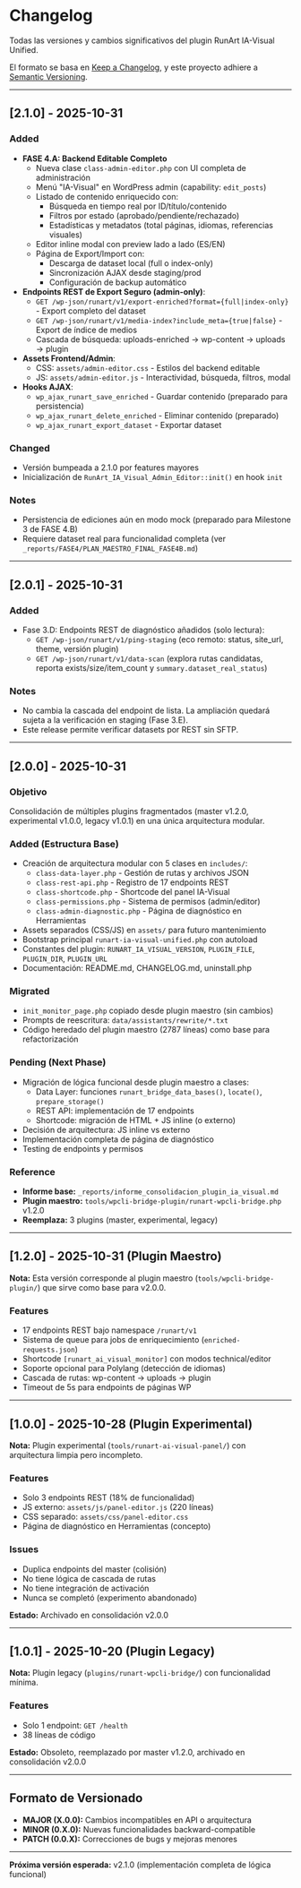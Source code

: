 # Changelog

Todas las versiones y cambios significativos del plugin RunArt IA-Visual Unified.

El formato se basa en [Keep a Changelog](https://keepachangelog.com/es-ES/1.0.0/),
y este proyecto adhiere a [Semantic Versioning](https://semver.org/lang/es/).

---

## [2.1.0] - 2025-10-31

### Added
- **FASE 4.A: Backend Editable Completo**
  - Nueva clase `class-admin-editor.php` con UI completa de administración
  - Menú "IA-Visual" en WordPress admin (capability: `edit_posts`)
  - Listado de contenido enriquecido con:
    - Búsqueda en tiempo real por ID/título/contenido
    - Filtros por estado (aprobado/pendiente/rechazado)
    - Estadísticas y metadatos (total páginas, idiomas, referencias visuales)
  - Editor inline modal con preview lado a lado (ES/EN)
  - Página de Export/Import con:
    - Descarga de dataset local (full o index-only)
    - Sincronización AJAX desde staging/prod
    - Configuración de backup automático
- **Endpoints REST de Export Seguro (admin-only)**:
  - `GET /wp-json/runart/v1/export-enriched?format={full|index-only}` - Export completo del dataset
  - `GET /wp-json/runart/v1/media-index?include_meta={true|false}` - Export de índice de medios
  - Cascada de búsqueda: uploads-enriched → wp-content → uploads → plugin
- **Assets Frontend/Admin**:
  - CSS: `assets/admin-editor.css` - Estilos del backend editable
  - JS: `assets/admin-editor.js` - Interactividad, búsqueda, filtros, modal
- **Hooks AJAX**:
  - `wp_ajax_runart_save_enriched` - Guardar contenido (preparado para persistencia)
  - `wp_ajax_runart_delete_enriched` - Eliminar contenido (preparado)
  - `wp_ajax_runart_export_dataset` - Exportar dataset

### Changed
- Versión bumpeada a 2.1.0 por features mayores
- Inicialización de `RunArt_IA_Visual_Admin_Editor::init()` en hook `init`

### Notes
- Persistencia de ediciones aún en modo mock (preparado para Milestone 3 de FASE 4.B)
- Requiere dataset real para funcionalidad completa (ver `_reports/FASE4/PLAN_MAESTRO_FINAL_FASE4B.md`)

---

## [2.0.1] - 2025-10-31

### Added
- Fase 3.D: Endpoints REST de diagnóstico añadidos (solo lectura):
  - `GET /wp-json/runart/v1/ping-staging` (eco remoto: status, site_url, theme, versión plugin)
  - `GET /wp-json/runart/v1/data-scan` (explora rutas candidatas, reporta exists/size/item_count y `summary.dataset_real_status`)

### Notes
- No cambia la cascada del endpoint de lista. La ampliación quedará sujeta a la verificación en staging (Fase 3.E).
- Este release permite verificar datasets por REST sin SFTP.

---

## [2.0.0] - 2025-10-31

### Objetivo
Consolidación de múltiples plugins fragmentados (master v1.2.0, experimental v1.0.0, legacy v1.0.1) en una única arquitectura modular.

### Added (Estructura Base)
- Creación de arquitectura modular con 5 clases en `includes/`:
  - `class-data-layer.php` - Gestión de rutas y archivos JSON
  - `class-rest-api.php` - Registro de 17 endpoints REST
  - `class-shortcode.php` - Shortcode del panel IA-Visual
  - `class-permissions.php` - Sistema de permisos (admin/editor)
  - `class-admin-diagnostic.php` - Página de diagnóstico en Herramientas
- Assets separados (CSS/JS) en `assets/` para futuro mantenimiento
- Bootstrap principal `runart-ia-visual-unified.php` con autoload
- Constantes del plugin: `RUNART_IA_VISUAL_VERSION`, `PLUGIN_FILE`, `PLUGIN_DIR`, `PLUGIN_URL`
- Documentación: README.md, CHANGELOG.md, uninstall.php

### Migrated
- `init_monitor_page.php` copiado desde plugin maestro (sin cambios)
- Prompts de reescritura: `data/assistants/rewrite/*.txt`
- Código heredado del plugin maestro (2787 líneas) como base para refactorización

### Pending (Next Phase)
- Migración de lógica funcional desde plugin maestro a clases:
  - Data Layer: funciones `runart_bridge_data_bases()`, `locate()`, `prepare_storage()`
  - REST API: implementación de 17 endpoints
  - Shortcode: migración de HTML + JS inline (o externo)
- Decisión de arquitectura: JS inline vs externo
- Implementación completa de página de diagnóstico
- Testing de endpoints y permisos

### Reference
- **Informe base:** `_reports/informe_consolidacion_plugin_ia_visual.md`
- **Plugin maestro:** `tools/wpcli-bridge-plugin/runart-wpcli-bridge.php` v1.2.0
- **Reemplaza:** 3 plugins (master, experimental, legacy)

---

## [1.2.0] - 2025-10-31 (Plugin Maestro)

**Nota:** Esta versión corresponde al plugin maestro (`tools/wpcli-bridge-plugin/`) que sirve como base para v2.0.0.

### Features
- 17 endpoints REST bajo namespace `/runart/v1`
- Sistema de queue para jobs de enriquecimiento (`enriched-requests.json`)
- Shortcode `[runart_ai_visual_monitor]` con modos technical/editor
- Soporte opcional para Polylang (detección de idiomas)
- Cascada de rutas: wp-content → uploads → plugin
- Timeout de 5s para endpoints de páginas WP

---

## [1.0.0] - 2025-10-28 (Plugin Experimental)

**Nota:** Plugin experimental (`tools/runart-ai-visual-panel/`) con arquitectura limpia pero incompleto.

### Features
- Solo 3 endpoints REST (18% de funcionalidad)
- JS externo: `assets/js/panel-editor.js` (220 líneas)
- CSS separado: `assets/css/panel-editor.css`
- Página de diagnóstico en Herramientas (concepto)

### Issues
- Duplica endpoints del master (colisión)
- No tiene lógica de cascada de rutas
- No tiene integración de activación
- Nunca se completó (experimento abandonado)

**Estado:** Archivado en consolidación v2.0.0

---

## [1.0.1] - 2025-10-20 (Plugin Legacy)

**Nota:** Plugin legacy (`plugins/runart-wpcli-bridge/`) con funcionalidad mínima.

### Features
- Solo 1 endpoint: `GET /health`
- 38 líneas de código

**Estado:** Obsoleto, reemplazado por master v1.2.0, archivado en consolidación v2.0.0

---

## Formato de Versionado

- **MAJOR (X.0.0):** Cambios incompatibles en API o arquitectura
- **MINOR (0.X.0):** Nuevas funcionalidades backward-compatible
- **PATCH (0.0.X):** Correcciones de bugs y mejoras menores

---

**Próxima versión esperada:** v2.1.0 (implementación completa de lógica funcional)
